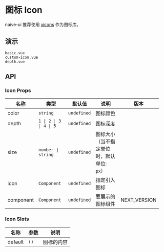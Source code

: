 # 图标 Icon

naive-ui 推荐使用 [xicons](https://www.xicons.org) 作为图标库。

## 演示

```demo
basic.vue
custom-icon.vue
depth.vue
```

## API

### Icon Props

| 名称 | 类型 | 默认值 | 说明 | 版本 |
| --- | --- | --- | --- | --- |
| color | `string` | `undefined` | 图标颜色 |
| depth | `1 \| 2 \| 3 \| 4 \| 5` | `undefined` | 图标深度 |
| size | `number \| string` | `undefined` | 图标大小（当不指定单位时，默认单位: `px`） |
| icon | `Component` | `undefined` | 指定引入图标 |
| component | `Component` | `undefined` | 要展示的图标组件 | NEXT_VERSION |

### Icon Slots

| 名称    | 参数 | 说明       |
| ------- | ---- | ---------- |
| default | `()` | 图标的内容 |
